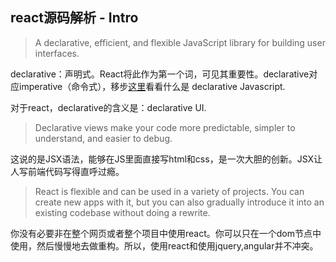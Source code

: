 ## react源码解析 - Intro

> A declarative, efficient, and flexible JavaScript library for building user interfaces.

declarative：声明式。React将此作为第一个词，可见其重要性。declarative对应imperative（命令式），移步[这里](http://www.redotheweb.com/2015/09/18/declarative-imperative-js.html)看看什么是 declarative Javascript.

对于react，declarative的含义是：declarative UI.
> Declarative views make your code more predictable, simpler to understand, and easier to debug.

这说的是JSX语法，能够在JS里面直接写html和css，是一次大胆的创新。JSX让人写前端代码写得直呼过瘾。

> React is flexible and can be used in a variety of projects. You can create new apps with it, but you can also gradually introduce it into an existing codebase without doing a rewrite.

你没有必要非在整个网页或者整个项目中使用react。你可以只在一个dom节点中使用，然后慢慢地去做重构。所以，使用react和使用jquery,angular并不冲突。